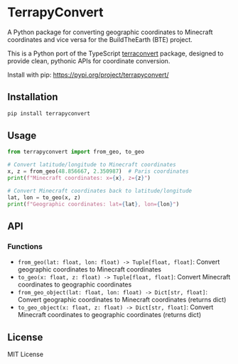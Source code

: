 # TerrapyConvert

A Python package for converting geographic coordinates to Minecraft coordinates and vice versa for the BuildTheEarth (BTE) project.

This is a Python port of the TypeScript [terraconvert](https://github.com/Nachwahl/terraconvert/tree/9285b5f3d50b3cf0718b7a0e8e29b8eab1eb9163) package, designed to provide clean, pythonic APIs for coordinate conversion.

Install with pip: https://pypi.org/project/terrapyconvert/

## Installation

```bash
pip install terrapyconvert
```

## Usage

```python
from terrapyconvert import from_geo, to_geo

# Convert latitude/longitude to Minecraft coordinates
x, z = from_geo(48.856667, 2.350987)  # Paris coordinates
print(f"Minecraft coordinates: x={x}, z={z}")

# Convert Minecraft coordinates back to latitude/longitude
lat, lon = to_geo(x, z)
print(f"Geographic coordinates: lat={lat}, lon={lon}")
```

## API

### Functions

- `from_geo(lat: float, lon: float) -> Tuple[float, float]`: Convert geographic coordinates to Minecraft coordinates
- `to_geo(x: float, z: float) -> Tuple[float, float]`: Convert Minecraft coordinates to geographic coordinates
- `from_geo_object(lat: float, lon: float) -> Dict[str, float]`: Convert geographic coordinates to Minecraft coordinates (returns dict)  
- `to_geo_object(x: float, z: float) -> Dict[str, float]`: Convert Minecraft coordinates to geographic coordinates (returns dict)

## License

MIT License
